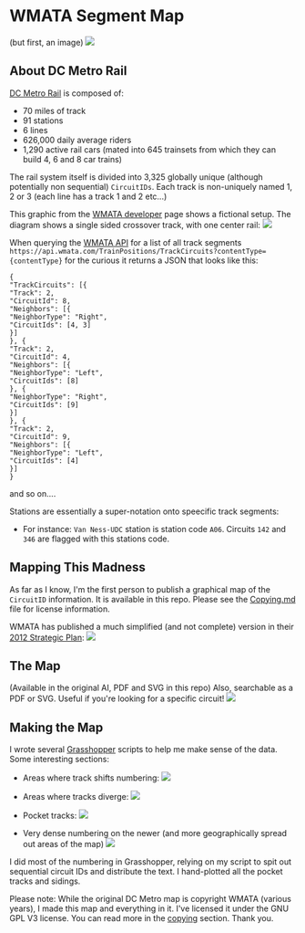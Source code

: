 # WMATA Segment Map
(but first, an image)
![](images/zoom-to-scale.gif)

## About DC Metro Rail
[DC Metro Rail](https://en.wikipedia.org/wiki/Washington_Metro) is composed of:
- 70 miles of track
- 91 stations
- 6 lines
- 626,000 daily average riders
- 1,290 active rail cars (mated into 645 trainsets from which they can build 4, 6 and 8 car trains)

The rail system itself is divided into 3,325 globally unique (although potentially non sequential) `CircuitIDs`. Each track is non-uniquely named 1, 2 or 3 (each line has a track 1 and 2 etc...)

This graphic from the [WMATA developer](https://developer.wmata.com/) page shows a fictional setup. The diagram shows a single sided crossover track, with one center rail:
![](images/neighbor-diagram.png)

When querying the [WMATA API](https://developer.wmata.com/) for a list of all track segments `https://api.wmata.com/TrainPositions/TrackCircuits?contentType={contentType}` for the curious it returns a JSON that looks like this:
```
{
"TrackCircuits": [{
"Track": 2,
"CircuitId": 8,
"Neighbors": [{
"NeighborType": "Right",
"CircuitIds": [4, 3]
}]
}, {
"Track": 2,
"CircuitId": 4,
"Neighbors": [{
"NeighborType": "Left",
"CircuitIds": [8]
}, {
"NeighborType": "Right",
"CircuitIds": [9]
}]
}, {
"Track": 2,
"CircuitId": 9,
"Neighbors": [{
"NeighborType": "Left",
"CircuitIds": [4]
}]
}
```
and so on....

Stations are essentially a super-notation onto speecific track segments:
- For instance: `Van Ness-UDC` station is station code `A06`. Circuits `142` and `346` are flagged with this stations code.

## Mapping This Madness
As far as I know, I'm the first person to publish a graphical map of the `CircuitID` information. It is available in this repo. Please see the [Copying.md](copying.md) file for license information. 

WMATA has published a much simplified (and not complete) version in their [2012 Strategic Plan](https://www.wmata.com/initiatives/strategic-plans/upload/7Metro-2025-Pocket-Tracks-Secure.pdf):
![](images/wmata-strategic-plan-map.PNG)

## The Map
(Available in the original AI, PDF and SVG in this repo)
Also, searchable as a PDF or SVG. Useful if you're looking for a specific circuit!
![](images/Segment-ID-Map.png)

## Making the Map
I wrote several [Grasshopper](https://www.grasshopper3d.com/) scripts to help me make sense of the data. Some interesting sections:
- Areas where track shifts numbering:
![](images/numbering-break.png)

- Areas where tracks diverge:
![](images/switch-break.png)

- Pocket tracks:
![](images/pocket-track.png)

- Very dense numbering on the newer (and more geographically spread out areas of the map)
![](images/dense-numbering.png)

I did most of the numbering in Grasshopper, relying on my script to spit out sequential circuit IDs and distribute the text. I hand-plotted all the pocket tracks and sidings. 

Please note: While the original DC Metro map is copyright WMATA (various years), I made this map and everything in it. I've licensed it under the GNU GPL V3 license. You can read more in the [copying](Copying.md) section. Thank you.








